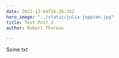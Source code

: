 ```yaml
---
date: 2021-12-04T16:26:33Z
hero_image: "../static/julia-joppien.jpg"
title: Test Post 2
author: Robert Thoreau

---
```

Some txt